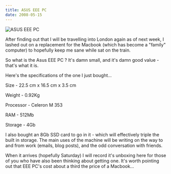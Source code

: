 ```yaml
---
title: ASUS EEE PC
date: 2008-05-15
---
```


![ASUS EEE PC](https://source.unsplash.com/y7GlIdTUOvo/1600x900)

After finding out that I will be travelling into London again as of next week, I lashed out on a replacement for the Macbook (which has become a "family" computer) to hopefully keep me sane while sat on the train.

So what is the Asus EEE PC ? It's damn small, and it's damn good value - that's what it is.

Here's the specifications of the one I just bought...

Size - 22.5 cm x 16.5 cm x 3.5 cm

Weight - 0.92Kg

Processor - Celeron M 353

RAM - 512Mb

Storage - 4Gb

I also bought an 8Gb SSD card to go in it - which will effectively triple the built in storage. The main uses of the machine will be writing on the way to and from work (emails, blog posts), and the odd conversation with friends.

When it arrives (hopefully Saturday) I will record it's unboxing here for those of you who have also been thinking about getting one. It's worth pointing out that EEE PC's cost about a third the price of a Macbook...